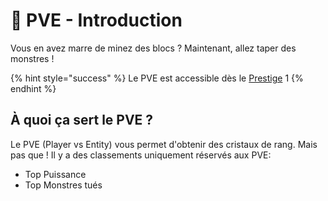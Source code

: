 # 🧟 PVE - Introduction

Vous en avez marre de minez des blocs ?
Maintenant, allez taper des monstres !

{% hint style="success" %} Le PVE est accessible dès le [Prestige](../prestiges.md) 1 {% endhint %}

## À quoi ça sert le PVE ?
Le PVE (Player vs Entity) vous permet d'obtenir des cristaux de rang.
Mais pas que !
Il y a des classements uniquement réservés aux PVE:
- Top Puissance
- Top Monstres tués

